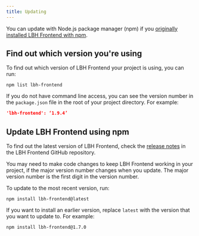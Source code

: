```yaml
---
title: Updating
---
```


You can update with Node.js package manager (npm) if you [originally installed
LBH Frontend with npm](https://github.com/LBHackney-IT/lbh-frontend/blob/master/docs/installation/installing-with-npm.md).

## Find out which version you're using

To find out which version of LBH Frontend your project is using, you can run:

```shell
npm list lbh-frontend
```

If you do not have command line access, you can see the version number in the
`package.json` file in the root of your project directory. For example:

```json
'lbh-frontend': ‘1.9.4’
```

## Update LBH Frontend using npm

To find out the latest version of LBH Frontend, check the [release
notes](https://github.com/LBHackney-IT/lbh-frontend/releases) in the LBH Frontend GitHub repository.

You may need to make code changes to keep LBH Frontend working in your project, if the major version number changes when you update. The major version number is the first digit in the version number.

To update to the most recent version, run:

```shell
npm install lbh-frontend@latest
```

If you want to install an earlier version, replace `latest` with the version that you want to update to. For example:

```shell
npm install lbh-frontend@1.7.0
```
